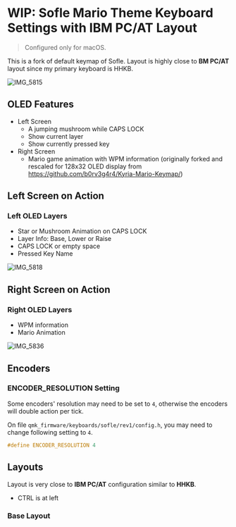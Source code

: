 # WIP: Sofle Mario Theme Keyboard Settings with IBM PC/AT Layout

> Configured only for macOS.

This is a fork of default keymap of Sofle. Layout is highly close to **BM PC/AT** layout since my primary keyboard is HHKB.

![IMG_5815](https://user-images.githubusercontent.com/196477/127565134-b600c1fa-9dc1-452d-a192-5a569ed2f756.jpg)

## OLED Features
- Left Screen
  - A jumping mushroom while CAPS LOCK
  - Show current layer
  - Show currently pressed key
- Right Screen
  - Mario game animation with WPM information (originally forked and rescaled for 128x32 OLED display from https://github.com/b0rv3g4r4/Kyria-Mario-Keymap/)

## Left Screen on Action

### Left OLED Layers
- Star or Mushroom Animation on CAPS LOCK
- Layer Info: Base, Lower or Raise
- CAPS LOCK or empty space
- Pressed Key Name

![IMG_5818](https://user-images.githubusercontent.com/196477/127566150-43367c5d-bcd5-4e49-9346-d2035087faed.gif)


## Right Screen on Action

### Right OLED Layers
- WPM information
- Mario Animation

![IMG_5836](https://user-images.githubusercontent.com/196477/127719384-867004ad-91c9-4116-8516-7534da9af985.gif)

## Encoders

### ENCODER_RESOLUTION Setting
Some encoders' resolution may need to be set to `4`, otherwise the encoders will double action per tick.

On file `qmk_firmware/keyboards/sofle/rev1/config.h`, you may need to change following setting to `4`.

```C
#define ENCODER_RESOLUTION 4
```

## Layouts

Layout is very close to **IBM PC/AT** configuration similar to **HHKB**.

- CTRL is at left

### Base Layout

